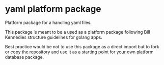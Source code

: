 # yaml platform package

Platform package for a handling yaml files.

This package is meant to be a used as a platform package following Bill Kennedies structure guidelines for golang apps.

Best practice would be not to use this package as a direct import but to fork or copy the repository and use it as a starting point for your own platform database package.